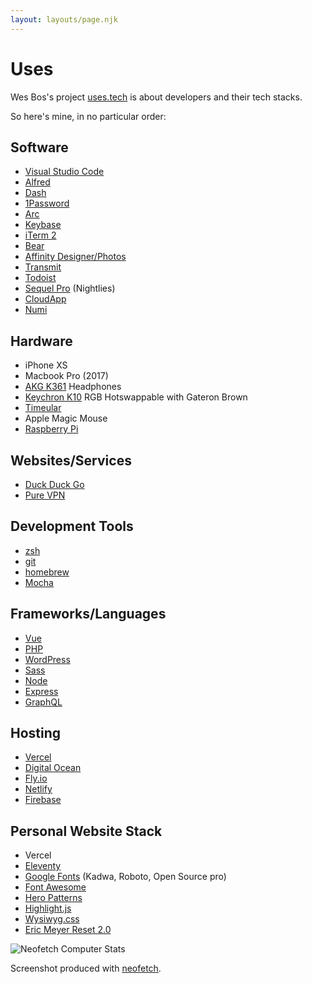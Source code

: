 ```yaml
---
layout: layouts/page.njk
---
```


# Uses

Wes Bos's project [uses.tech](https://uses.tech) is about developers and their tech stacks.

So here's mine, in no particular order:

## Software

- [Visual Studio Code](https://code.visualstudio.com/)
- [Alfred](https://www.alfredapp.com/)
- [Dash](https://kapeli.com/dash)
- [1Password](https://1password.com/)
- [Arc](https://arc.net/)
- [Keybase](https://keybase.io)
- [iTerm 2](https://iterm2.com/)
- [Bear](https://bear.app/)
- [Affinity Designer/Photos](https://affinity.serif.com/)
- [Transmit](https://www.panic.com/transmit/)
- [Todoist](https://todoist.com/)
- [Sequel Pro](https://sequelpro.com/) (Nightlies)
- [CloudApp](https://www.getcloudapp.com/)
- [Numi](https://numi.app/)

## Hardware

- iPhone XS
- Macbook Pro (2017)
- [AKG K361](https://www.akg.com/Headphones/Professional%20Headphones/K361-.html) Headphones
- [Keychron K10](https://www.keychron.com/collections/normal-profile-keyboards/products/keychron-k10-wireless-mechanical-keyboard?variant=39426676293721) RGB Hotswappable with Gateron Brown
- [Timeular](https://timeular.com/)
- Apple Magic Mouse
- [Raspberry Pi](https://www.raspberrypi.org/)

## Websites/Services

- [Duck Duck Go](https://duckduckgo.com/)
- [Pure VPN](https://www.purevpn.com/)

## Development Tools

- [zsh](https://ohmyz.sh/)
- [git](https://git-scm.com/)
- [homebrew](https://brew.sh/)
- [Mocha](https://mochajs.org/)

## Frameworks/Languages

- [Vue](https://vuejs.org/)
- [PHP](https://www.php.net/)
- [WordPress](https://wordpress.org)
- [Sass](https://sass-lang.com/)
- [Node](https://nodejs.org/)
- [Express](https://expressjs.com/)
- [GraphQL](https://graphql.org/)

## Hosting

- [Vercel](https://vercel.com/)
- [Digital Ocean](https://digitalocean.com)
- [Fly.io](https://fly.io/)
- [Netlify](https://netlify.com)
- [Firebase](https://firebase.google.com/)

## Personal Website Stack

- Vercel
- [Eleventy](https://www.11ty.dev/)
- [Google Fonts](https://fonts.google.com) (Kadwa, Roboto, Open Source pro)
- [Font Awesome](https://fontawesome.com)
- [Hero Patterns](https://www.heropatterns.com/)
- [Highlight.js](https://highlightjs.org/)
- [Wysiwyg.css](https://jgthms.com/wysiwyg.css/)
- [Eric Meyer Reset 2.0](https://cssreset.com/scripts/eric-meyer-reset-css/)

![Neofetch Computer Stats](/img/neofetch.png "a screenshot of terminal output showcasing my computer's stats from the terminal command 'neofetch'")

Screenshot produced with [neofetch](https://github.com/dylanaraps/neofetch).
